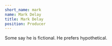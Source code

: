 ```yaml
---
short_name: mark
name: Mark Delay
title: Mark Delay
position: Producer
---
```

Some say he is fictional. He prefers hypothetical.